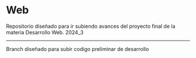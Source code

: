# Web
Repositorio diseñado para ir subiendo avances del proyecto final de la materia Desarrollo Web. 2024_3


-------------------------------------------------------------------


Branch diseñado para subir codigo preliminar de desarrollo
